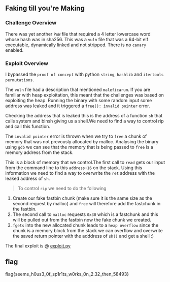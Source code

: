 ## Faking till you're Making


### Challenge Overview

There was yet another `PoW` file that required a 4 letter lowercase word whose hash was in sha256.
This was a `vuln` file that was a 64-bit elf executable, dynamically linked and not stripped. There is no `canary` enabled.

### Exploit Overview

I bypassed the `proof of concept` with python `string`, `hashlib` and `itertools permutations`.

The `vuln` file had a description that mentioned `maleficarum`. If you are familiar with heap exploitation, this meant that the 
challenges was based on exploiting the heap. Running the binary with some random input some address was leaked 
and it triggered a `free(): invalid pointer` error.

Checking the address that is leaked this is the address of a function `sh` that calls system and binsh giving us a shell.We 
need to find a way to control rip and call this function.

The `invalid pointer` error is thrown when we try to `free` a chunk of memory that was not prevously allocated by malloc. Analysing the binary 
using `gdb` we can see that the memory that is being passed to `free` is a memory address from the stack. 

This is a block of memory that we control.The first call to `read` gets our input from the command line to this `address+16` on the stack.
Using this information we need to find a way to overwrite the `ret` address with the leaked address of `sh`.

> To control `rip` we need to do the following

1. Create our fake fastbin chunk (make sure it is the same size as the second request 
by malloc) and `free` will therefore add the fastchunk in the fastbin.
2. The second call to `malloc` requests `0x30` which is a fastchunk and this will be pulled out from the fastbin now the fake chunk we 
created.
3. `fgets` into the new allocated chunk leads to a `heap overflow` since the chunk is a memory block from the stack we can overflow 
and overwrite the saved return pointer with the adddress of `sh()` and get a shell :)

The final exploit is @ [exploit.py](exploit.py)

## flag

flag{seems_h0us3_0f_sp1r1ts_w0rks_0n_2.32_then_58493}



